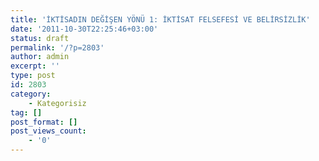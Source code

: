 ```yaml
---
title: 'İKTİSADIN DEĞİŞEN YÖNÜ 1: İKTİSAT FELSEFESİ VE BELİRSİZLİK'
date: '2011-10-30T22:25:46+03:00'
status: draft
permalink: '/?p=2803'
author: admin
excerpt: ''
type: post
id: 2803
category:
    - Kategorisiz
tag: []
post_format: []
post_views_count:
    - '0'
---
```

<!DOCTYPE html PUBLIC "-//W3C//DTD HTML 4.0 Transitional//EN" "http://www.w3.org/TR/REC-html40/loose.dtd">
<?xml encoding="UTF-8">
